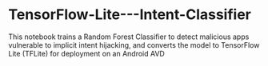 # TensorFlow-Lite---Intent-Classifier
This notebook trains a Random Forest Classifier to detect malicious apps vulnerable to implicit intent hijacking, and converts the model to TensorFlow Lite (TFLite) for deployment on an Android AVD
